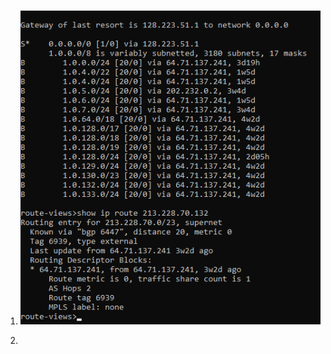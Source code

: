 1.  ![screenshot](https://github.com/gorinich666/netology.devops/blob/main/3.8.1.png?raw=true)

2.    
